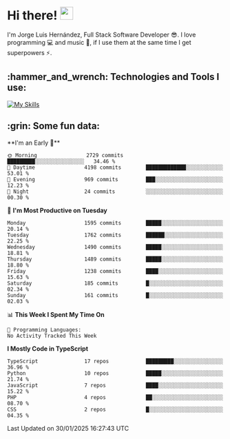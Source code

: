 <h1 align="left">
 <abc>
  <br>Hi there! <img src="https://user-images.githubusercontent.com/42378118/110234147-e3259600-7f4e-11eb-95be-0c4047144dea.gif" width="30"><br>
 </abc>
</h1>

I'm Jorge Luis Hernández, Full Stack Software Developer :sunglasses:. I love programming :computer: and music :musical_score:, if I use them at the same time I get superpowers :zap:. 


<h2 align="left">:hammer_and_wrench: Technologies and Tools I use:</h2>

[![My Skills](https://skillicons.dev/icons?i=js,ts,html,css,py,vue,react,next,nest,postgres,mysql)](https://skillicons.dev)

<h2 align="left">:grin: Some fun data:</h2>
<!--START_SECTION:waka-->
**I'm an Early 🐤** 

```text
🌞 Morning                2729 commits        █████████░░░░░░░░░░░░░░░░   34.46 % 
🌆 Daytime                4198 commits        █████████████░░░░░░░░░░░░   53.01 % 
🌃 Evening                969 commits         ███░░░░░░░░░░░░░░░░░░░░░░   12.23 % 
🌙 Night                  24 commits          ░░░░░░░░░░░░░░░░░░░░░░░░░   00.30 % 
```
📅 **I'm Most Productive on Tuesday** 

```text
Monday                   1595 commits        █████░░░░░░░░░░░░░░░░░░░░   20.14 % 
Tuesday                  1762 commits        ██████░░░░░░░░░░░░░░░░░░░   22.25 % 
Wednesday                1490 commits        █████░░░░░░░░░░░░░░░░░░░░   18.81 % 
Thursday                 1489 commits        █████░░░░░░░░░░░░░░░░░░░░   18.80 % 
Friday                   1238 commits        ████░░░░░░░░░░░░░░░░░░░░░   15.63 % 
Saturday                 185 commits         █░░░░░░░░░░░░░░░░░░░░░░░░   02.34 % 
Sunday                   161 commits         █░░░░░░░░░░░░░░░░░░░░░░░░   02.03 % 
```


📊 **This Week I Spent My Time On** 

```text
💬 Programming Languages: 
No Activity Tracked This Week
```

**I Mostly Code in TypeScript** 

```text
TypeScript               17 repos            █████████░░░░░░░░░░░░░░░░   36.96 % 
Python                   10 repos            █████░░░░░░░░░░░░░░░░░░░░   21.74 % 
JavaScript               7 repos             ████░░░░░░░░░░░░░░░░░░░░░   15.22 % 
PHP                      4 repos             ██░░░░░░░░░░░░░░░░░░░░░░░   08.70 % 
CSS                      2 repos             █░░░░░░░░░░░░░░░░░░░░░░░░   04.35 % 
```




 Last Updated on 30/01/2025 16:27:43 UTC
<!--END_SECTION:waka-->
